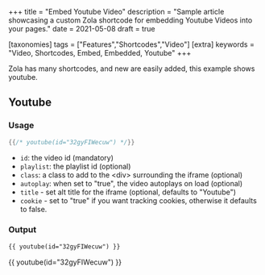 +++
title = "Embed Youtube Video"
description = "Sample article showcasing a custom Zola shortcode for embedding Youtube Videos into your pages."
date = 2021-05-08
draft = true

[taxonomies]
tags = ["Features","Shortcodes","Video"]
[extra]
keywords = "Video, Shortcodes, Embed, Embedded, Youtube"
+++

Zola has many shortcodes, and new are easily added, this example shows youtube.
<!-- more -->

## Youtube

### Usage

```rs
{{/* youtube(id="32gyFIWecuw") */}}
```

- `id`: the video id (mandatory)
- `playlist`: the playlist id (optional)
- `class`: a class to add to the &lt;div&gt; surrounding the iframe (optional)
- `autoplay`: when set to "true", the video autoplays on load (optional)
- `title` - set alt title for the iframe (optional, defaults to "Youtube")
- `cookie` - set to "true" if you want tracking cookies, otherwise it defaults to false.

### Output
```html
{{ youtube(id="32gyFIWecuw") }}
```
{{ youtube(id="32gyFIWecuw") }}
